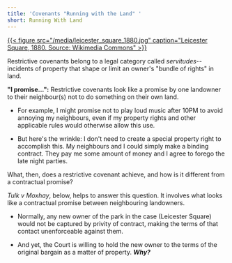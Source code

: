 ```yaml
---
title: 'Covenants "Running with the Land" '
short: Running With Land
---
```


[{{< figure src="/media/leicester_square_1880.jpg" caption="Leicester Square, 1880. Source: Wikimedia Commons" >}}](https://commons.wikimedia.org/wiki/File:Leicester_Square_c1880.jpg) 

Restrictive covenants belong to a legal category called *servitudes*--incidents of property that shape or limit an owner's "bundle of rights" in land. 

**"I promise...":** Restrictive covenants look like a promise by one landowner to their neighbour(s) not to do something on their own land. 

- For example, I might promise not to play loud music after 10PM to avoid annoying my neighbours, even if my property rights and other applicable rules would otherwise allow this use.

 - But here's the wrinkle: I don't need to create a special property right to accomplish this. My neighbours and I could simply make a binding contract. They pay me some amount of money and I agree to forego the late night parties.

What, then, does a restrictive covenant achieve, and how is it different from a contractual promise? 

*Tulk v Moxhay*, below, helps to answer this question. It involves what looks like a contractual promise between neighbouring landowners.

- Normally, any new owner of the park in the case (Leicester Square) would not be captured by privity of contract, making the terms of that contact unenforceable against them.

- And yet, the Court is willing to hold the new owner to the terms of the original bargain as a matter of property. ***Why?*** 
